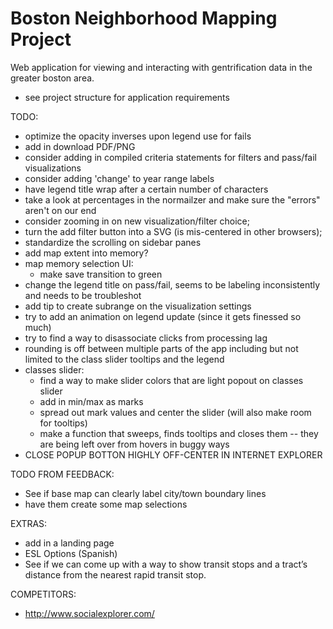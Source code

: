 # Boston Neighborhood Mapping Project
Web application for viewing and interacting with gentrification data in the greater boston area.
- see project structure for application requirements


TODO:
- optimize the opacity inverses upon legend use for fails
- add in download PDF/PNG
- consider adding in compiled criteria statements for filters and pass/fail visualizations
- consider adding 'change' to year range labels
- have legend title wrap after a certain number of characters
- take a look at percentages in the normailzer and make sure the "errors" aren't on our end
- consider zooming in on new visualization/filter choice;
- turn the add filter button into a SVG (is mis-centered in other browsers);
- standardize the scrolling on sidebar panes
- add map extent into memory?
- map memory selection UI:
  - make save transition to green
- change the legend title on pass/fail, seems to be labeling inconsistently and needs to be troubleshot
- add tip to create subrange on the visualization settings
- try to add an animation on legend update (since it gets finessed so much)
- try to find a way to disassociate clicks from processing lag
- rounding is off between multiple parts of the app including but not limited to the class slider tooltips and the legend
- classes slider: 
  - find a way to make slider colors that are light popout on classes slider
  - add in min/max as marks
  - spread out mark values and center the slider (will also make room for tooltips)
  - make a function that sweeps, finds tooltips and closes them -- they are being left over from hovers in buggy ways
- CLOSE POPUP BOTTON HIGHLY OFF-CENTER IN INTERNET EXPLORER

TODO FROM FEEDBACK:
- See if base map can clearly label city/town boundary lines
- have them create some map selections

EXTRAS:
- add in a landing page
- ESL Options (Spanish)
- See if we can come up with a way to show transit stops and a tract’s distance from the nearest rapid transit stop.

COMPETITORS:
- http://www.socialexplorer.com/